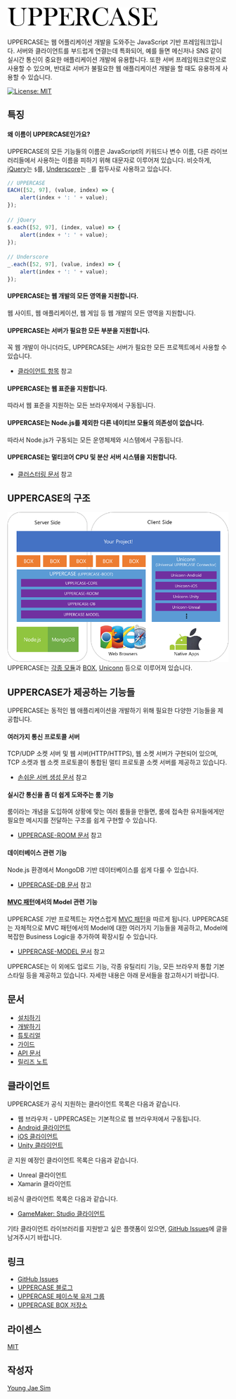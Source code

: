 # ![UPPERCASE Logo](https://raw.githubusercontent.com/Hanul/UPPERCASE/master/LOGO.png)
UPPERCASE는 웹 어플리케이션 개발을 도와주는 JavaScript 기반 프레임워크입니다. 서버와 클라이언트를 부드럽게 연결는데 특화되어, 예를 들면 메신저나 SNS 같이 실시간 통신이 중요한 애플리케이션 개발에 유용합니다. 또한 서버 프레임워크로만으로 사용할 수 있으며, 반대로 서버가 불필요한 웹 애플리케이션 개발을 할 때도 유용하게 사용할 수 있습니다.

[![License: MIT](https://img.shields.io/badge/License-MIT-blue.svg)](https://opensource.org/licenses/MIT)

## 특징
#### 왜 이름이 UPPERCASE인가요?
UPPERCASE의 모든 기능들의 이름은 JavaScript의 키워드나 변수 이름, 다른 라이브러리들에서 사용하는 이름을 피하기 위해 대문자로 이루어져 있습니다. 비슷하게, [jQuery](https://jquery.com/)는 `$`를, [Underscore](http://underscorejs.org/)는 `_`를 접두사로 사용하고 있습니다.

```javascript
// UPPERCASE
EACH([52, 97], (value, index) => {
    alert(index + ': ' + value);
});

// jQuery
$.each([52, 97], (index, value) => {
    alert(index + ': ' + value);
});

// Underscore
_.each([52, 97], (value, index) => {
    alert(index + ': ' + value);
});
```

#### UPPERCASE는 웹 개발의 모든 영역을 지원합니다.
웹 사이트, 웹 애플리케이션, 웹 게임 등 웹 개발의 모든 영역을 지원합니다.

#### UPPERCASE는 서버가 필요한 모든 부분을 지원합니다.
꼭 웹 개발이 아니더라도, UPPERCASE는 서버가 필요한 모든 프로젝트에서 사용할 수 있습니다.
* [클라이언트 항목](#클라이언트) 참고

#### UPPERCASE는 웹 표준을 지원합니다.
따라서 웹 표준을 지원하는 모든 브라우저에서 구동됩니다.

#### UPPERCASE는 Node.js를 제외한 다른 네이티브 모듈의 의존성이 없습니다.
따라서 Node.js가 구동되는 모든 운영체제와 시스템에서 구동됩니다.

#### UPPERCASE는 멀티코어 CPU 및 분산 서버 시스템을 지원합니다.
* [클러스터링 문서](DOC/GUIDE/CLUSTERING.md) 참고

## UPPERCASE의 구조
![STRUCTURE](https://raw.githubusercontent.com/Hanul/UPPERCASE/master/DOC/GUIDE/STRUCTURE.png)
UPPERCASE는 [각종 모듈](DOC/GUIDE.md#모듈-별-문서)과 [BOX](DOC/GUIDE/BOX.md), [Uniconn](#클라이언트) 등으로 이루어져 있습니다.

## UPPERCASE가 제공하는 기능들
UPPERCASE는 동적인 웹 애플리케이션을 개발하기 위해 필요한 다양한 기능들을 제공합니다.

#### 여러가지 통신 프로토콜 서버
TCP/UDP 소켓 서버 및 웹 서버(HTTP/HTTPS), 웹 소켓 서버가 구현되어 있으며, TCP 소켓과 웹 소켓 프로토콜이 통합된 멀티 프로토콜 소켓 서버를 제공하고 있습니다.
* [손쉬운 서버 생성 문서](DOC/GUIDE/UPPERCASE-CORE-NODE.md#손쉬운-서버-생성) 참고

#### 실시간 통신을 좀 더 쉽게 도와주는 룸 기능
룸이라는 개념을 도입하여 상황에 맞는 여러 룸들을 만들면, 룸에 접속한 유저들에게만 필요한 메시지를 전달하는 구조를 쉽게 구현할 수 있습니다.
* [UPPERCASE-ROOM 문서](DOC/GUIDE/UPPERCASE-ROOM.md) 참고

#### 데이터베이스 관련 기능
Node.js 환경에서 MongoDB 기반 데이터베이스를 쉽게 다룰 수 있습니다.
* [UPPERCASE-DB 문서](DOC/GUIDE/UPPERCASE-DB.md) 참고

#### [MVC 패턴](https://ko.wikipedia.org/wiki/%EB%AA%A8%EB%8D%B8-%EB%B7%B0-%EC%BB%A8%ED%8A%B8%EB%A1%A4%EB%9F%AC)에서의 Model 관련 기능
UPPERCASE 기반 프로젝트는 자연스럽게 [MVC 패턴](https://ko.wikipedia.org/wiki/%EB%AA%A8%EB%8D%B8-%EB%B7%B0-%EC%BB%A8%ED%8A%B8%EB%A1%A4%EB%9F%AC)을 따르게 됩니다. UPPERCASE는 자체적으로 MVC 패턴에서의 Model에 대한 여러가지 기능들을 제공하고, Model에 복잡한 Business Logic을 추가하여 확장시킬 수 있습니다.
* [UPPERCASE-MODEL 문서](DOC/GUIDE/UPPERCASE-MODEL.md) 참고

UPPERCASE는 이 외에도 업로드 기능, 각종 유틸리티 기능, 모든 브라우저 통합 기본 스타일 등을 제공하고 있습니다. 자세한 내용은 아래 문서들을 참고하시기 바랍니다.

## 문서
* [설치하기](DOC/INSTALL.md)
* [개발하기](DOC/GUIDE.md#개발하기)
* [튜토리얼](DOC/TUTORIAL.md)
* [가이드](DOC/GUIDE.md)
* [API 문서](API/README.md)
* [릴리즈 노트](DOC/RELEASE.md)

## 클라이언트
UPPERCASE가 공식 지원하는 클라이언트 목록은 다음과 같습니다.
* 웹 브라우저 - UPPERCASE는 기본적으로 웹 브라우저에서 구동됩니다.
* [Android 클라이언트](https://github.com/Hanul/Uniconn-Android)
* [iOS 클라이언트](https://github.com/Hanul/Uniconn-iOS)
* [Unity 클라이언트](https://github.com/Hanul/Uniconn-Unity)

곧 지원 예정인 클라이언트 목록은 다음과 같습니다.
* Unreal 클라이언트
* Xamarin 클라이언트

비공식 클라이언트 목록은 다음과 같습니다.
* [GameMaker: Studio 클라이언트](https://github.com/Hanul/UPPERCASE-GameMaker-Client)

기타 클라이언트 라이브러리를 지원받고 싶은 플랫폼이 있으면, [GitHub Issues](https://github.com/Hanul/UPPERCASE/issues)에 글을 남겨주시기 바랍니다.

## 링크
* [GitHub Issues](https://github.com/Hanul/UPPERCASE/issues)
* [UPPERCASE 블로그](http://blog.uppercase.io)
* [UPPERCASE 페이스북 유저 그룹](https://www.facebook.com/groups/uppercase/)
* [UPPERCASE BOX 저장소](http://box.uppercase.io)

## 라이센스
[MIT](LICENSE)

## 작성자
[Young Jae Sim](https://github.com/Hanul)